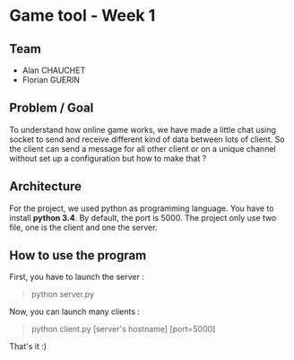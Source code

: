 # Game tool - Week 1 

## Team
- Alan CHAUCHET
- Florian GUERIN

## Problem / Goal

To understand how online game works, we have made a little chat using socket to send and receive different kind of data between lots of client.
So the client can send a message for all other client or on a unique channel without set up a configuration but how to make that ?

## Architecture

For the project, we used python as programming language. You have to install **python 3.4**. By default, the port is 5000.
The project only use two file, one is the client and one the server. 

## How to use the program

First, you have to launch the server :

> python server.py

Now, you can launch many clients : 

> python client.py [server's hostname] [port=5000]

That's it :)


